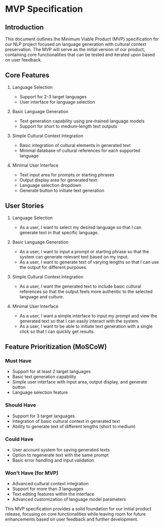 # MVP Specification

## Introduction
This document outlines the Minimum Viable Product (MVP) specification for our NLP project focused on language generation with cultural context preservation. The MVP will serve as the initial version of our product, containing core functionalities that can be tested and iterated upon based on user feedback.

## Core Features

1. Language Selection
   - Support for 2-3 target languages
   - User interface for language selection

2. Basic Language Generation
   - Text generation capability using pre-trained language models
   - Support for short to medium-length text outputs

3. Simple Cultural Context Integration
   - Basic integration of cultural elements in generated text
   - Minimal database of cultural references for each supported language

4. Minimal User Interface
   - Text input area for prompts or starting phrases
   - Output display area for generated text
   - Language selection dropdown
   - Generate button to initiate text generation

## User Stories

1. Language Selection
   - As a user, I want to select my desired language so that I can generate text in that specific language.

2. Basic Language Generation
   - As a user, I want to input a prompt or starting phrase so that the system can generate relevant text based on my input.
   - As a user, I want to generate text of varying lengths so that I can use the output for different purposes.

3. Simple Cultural Context Integration
   - As a user, I want the generated text to include basic cultural references so that the output feels more authentic to the selected language and culture.

4. Minimal User Interface
   - As a user, I want a simple interface to input my prompt and view the generated text so that I can easily interact with the system.
   - As a user, I want to be able to initiate text generation with a single click so that I can quickly get results.

## Feature Prioritization (MoSCoW)

### Must Have
- Support for at least 2 target languages
- Basic text generation capability
- Simple user interface with input area, output display, and generate button
- Language selection feature

### Should Have
- Support for 3 target languages
- Integration of basic cultural context in generated text
- Ability to generate text of different lengths (short to medium)

### Could Have
- User account system for saving generated texts
- Option to regenerate text with the same prompt
- Basic error handling and input validation

### Won't Have (for MVP)
- Advanced cultural context integration
- Support for more than 3 languages
- Text editing features within the interface
- Advanced customization of language model parameters

This MVP specification provides a solid foundation for our initial product release, focusing on core functionalities while leaving room for future enhancements based on user feedback and further development.
